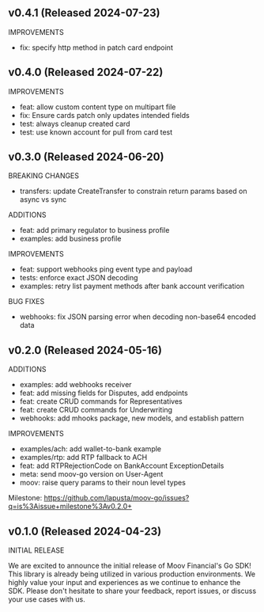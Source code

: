 ## v0.4.1 (Released 2024-07-23)

IMPROVEMENTS

- fix: specify http method in patch card endpoint

## v0.4.0 (Released 2024-07-22)

IMPROVEMENTS

- feat: allow custom content type on multipart file
- fix: Ensure cards patch only updates intended fields
- test: always cleanup created card
- test: use known account for pull from card test

## v0.3.0 (Released 2024-06-20)

BREAKING CHANGES

- transfers: update CreateTransfer to constrain return params based on async vs sync

ADDITIONS

- feat: add primary regulator to business profile
- examples: add business profile

IMPROVEMENTS

- feat: support webhooks ping event type and payload
- tests: enforce exact JSON decoding
- examples: retry list payment methods after bank account verification

BUG FIXES

- webhooks: fix JSON parsing error when decoding non-base64 encoded data

## v0.2.0 (Released 2024-05-16)

ADDITIONS

- examples: add webhooks receiver
- feat: add missing fields for Disputes, add endpoints
- feat: create CRUD commands for Representatives
- feat: create CRUD commands for Underwriting
- webhooks: add mhooks package, new models, and establish pattern

IMPROVEMENTS

- examples/ach: add wallet-to-bank example
- examples/rtp: add RTP fallback to ACH
- feat: add RTPRejectionCode on BankAccount ExceptionDetails
- meta: send moov-go version on User-Agent
- moov: raise query params to their noun level types

Milestone: https://github.com/lapusta/moov-go/issues?q=is%3Aissue+milestone%3Av0.2.0+

## v0.1.0 (Released 2024-04-23)

INITIAL RELEASE

We are excited to announce the initial release of Moov Financial's Go SDK! This library is already being
utilized in various production environments. We highly value your input and experiences as we continue to
enhance the SDK. Please don't hesitate to share your feedback, report issues, or discuss your use cases
with us.
